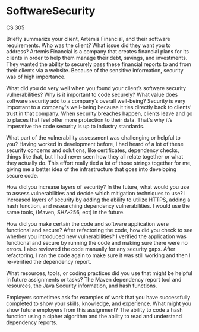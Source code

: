 # SoftwareSecurity
CS 305

Briefly summarize your client, Artemis Financial, and their software requirements. Who was the client? What issue did they want you to address?
Artemis Financial is a company that creates financial plans for its clients in order to help them manage their debt, savings, and investments. They wanted the ability to securely pass these financial reports to and from their clients via a website. Because of the sensitive information, security was of high importance.

What did you do very well when you found your client’s software security vulnerabilities? Why is it important to code securely? What value does software security add to a company’s overall well-being?
Security is very important to a company's well-being because it ties directly back to clients’ trust in that company. When security breaches happen, clients leave and go to places that feel offer more protection to their data. That's why it’s imperative the code security is up to industry standards.

What part of the vulnerability assessment was challenging or helpful to you?
Having worked in development before, I had heard of a lot of these security concerns and solutions, like certificates, dependency checks, things like that, but I had never seen how they all relate together or what they actually do. This effort really tied a lot of those strings together for me, giving me a better idea of the infrastructure that goes into developing secure code.  

How did you increase layers of security? In the future, what would you use to assess vulnerabilities and decide which mitigation techniques to use?
I increased layers of security by adding the ability to utilize HTTPS, adding a hash function, and researching dependency vulnerabilities. I would use the same tools, (Maven, SHA-256, ect) in the future.

How did you make certain the code and software application were functional and secure? After refactoring the code, how did you check to see whether you introduced new vulnerabilities?
I verified the application was functional and secure by running the code and making sure there were no errors. I also reviewed the code manually for any security gaps. After refactoring, I ran the code again to make sure it was still working and then I re-verified the dependency report.

What resources, tools, or coding practices did you use that might be helpful in future assignments or tasks?
The Maven dependency report tool and resources, the Java Security information, and hash functions.

Employers sometimes ask for examples of work that you have successfully completed to show your skills, knowledge, and experience. What might you show future employers from this assignment?
The ability to code a hash function using a cipher algorithm and the ability to read and understand dependency reports.

